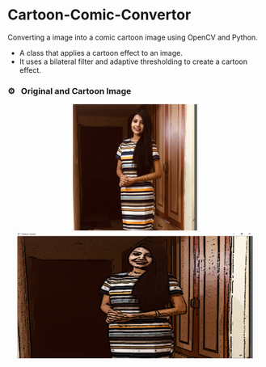 # Cartoon-Comic-Convertor
Converting a image into a comic cartoon image using OpenCV and Python.
* A class that applies a cartoon effect to an image.
*  It uses a bilateral filter and adaptive thresholding to create a cartoon effect.


### ⚙️ &nbsp; Original and Cartoon Image 

<p align="center">
<a href="https://github.com/Ananya0667">
  <img height="250em" src="https://github.com/Ananya0667/Cartoon-Comic-Convertor/blob/master/ana01.PNG"/>
  <img height="250em" src="https://github.com/Ananya0667/Cartoon-Comic-Convertor/blob/master/cartoon01.PNG"/>
</a>
</p>
